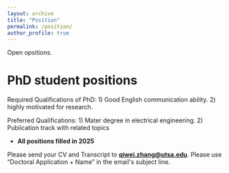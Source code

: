 ```yaml
---
layout: archive
title: "Position"
permalink: /position/
author_profile: true
---
```

Open opsitions.

# PhD student positions

Required Qualifications of PhD: 1) Good English communication ability. 2) highly motivated for research.

Preferred Qualifications: 1) Mater degree in electrical engineering. 2) Publication track with related topics

* **All positions filled in 2025**

Please send your CV and Transcript to **qiwei.zhang@utsa.edu**. Please use “Doctoral Application + Name” in the email's subject line.
